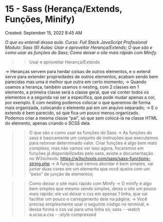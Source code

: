 # 15 - Sass (Herança/Extends, Funções, Minify)

Created: September 15, 2022 8:45 AM

*O que eu entendi dessa aula. 
Curso: Full Stack JavaScript Profissional
Módulo: Sass (6)
Aulas: Usar e aproveitar Herança/Extends; O que são e como usar as funções do Sass; Como deixar o site mais rápido com Minify.*

>>Usar e aproveitar Herança/Extends

→ Heranças servem para herdar coisas de outros elementos, e o extend serve para extender propriedades de outros elementos, acabam sendo bem parecidas mas uma é melhor que outra em certo momento;
→ Quando usamos a herança, também usamos o nesting, com 2 classes em 1 elemento, a primeira classe será a classe geral, que vai conter todos os elementos e a segunda vai ser a específica, que pode mudar apenas a cor, por exemplo. E com nesting podemos colocar o que queremos de forma mais organizada, colocando o elemento pai em um arquivo separado;
→ E o extends é bem parecido, só que fica um pouco menos organizado. Podemos criar a mesma classe “pai”, só que sem colocá-la na classe HTML do elemento, apenas criando o SCSS dela.

>>O que são e como usar as funções do Sass
→ As funções do sass é basicamente um conjunto de instruções que executamos para retornar determinado valor. Criar funções é algo bem mais complexo, mas não vamos ver isso agora, focaremos em funções já disponibilizadas pelo sass, existe a documentação no W3schools:
https://w3schools.com/sass/sass-functions-string.php
→ A função que iremos abordar é bem simples, vai juntar duas cores em um elemento que você queira com um “peso” de junção de elementos;

>>Como deixar o site mais rápido com Minify
→ O minify é algo bem simples que mesmo sendo simples, deixa o site um pouco mais rápido: ele vai deixar o css em apenas 1 linha, que vai facilitar um pouco o carregamento dele na página;
→ Você precisa simplesmente usar o seguinte código no terminal, e dessa forma o css vai para uma linha só;
sass - -watch a.scss:a.css - -style compressed